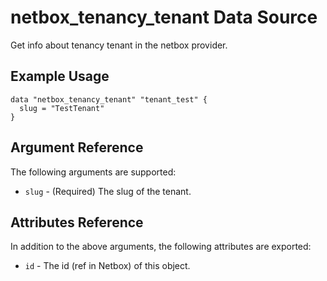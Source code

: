 # netbox_tenancy_tenant Data Source

Get info about tenancy tenant in the netbox provider.

## Example Usage

```hcl
data "netbox_tenancy_tenant" "tenant_test" {
  slug = "TestTenant"
}
```

## Argument Reference

The following arguments are supported:
* ``slug`` - (Required) The slug of the tenant.

## Attributes Reference

In addition to the above arguments, the following attributes are exported:
* ``id`` - The id (ref in Netbox) of this object.
